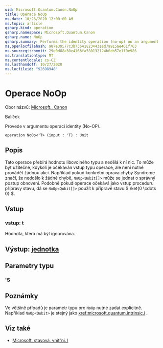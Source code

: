 ```yaml
---
uid: Microsoft.Quantum.Canon.NoOp
title: Operace NoOp
ms.date: 10/26/2020 12:00:00 AM
ms.topic: article
qsharp.kind: operation
qsharp.namespace: Microsoft.Quantum.Canon
qsharp.name: NoOp
qsharp.summary: Performs the identity operation (no-op) on an argument.
ms.openlocfilehash: 987e39577c3b736418234431ed7a915ae461f763
ms.sourcegitcommit: 29e0d88a30e4166fa580132124b0eb57e1f0e986
ms.translationtype: MT
ms.contentlocale: cs-CZ
ms.lasthandoff: 10/27/2020
ms.locfileid: "92698948"
---
```

# <a name="noop-operation"></a>Operace NoOp

Obor názvů: [Microsoft.. Canon](xref:Microsoft.Quantum.Canon)

Balíček [](https://nuget.org/packages/)


Provede v argumentu operaci identity (No-OP).

```qsharp
operation NoOp<'T> (input : 'T) : Unit
```


## <a name="description"></a>Popis

Tato operace přebírá hodnotu libovolného typu a nedělá k ní nic.
To může být užitečné, kdykoli je očekáván vstup typu operace, ale není nutné provádět žádnou akci.
Například pokud konkrétní oprava chyby Syndrome značí, že nedošlo k žádné chybě, `NoOp<Qubit[]>` může se jednat o správný postup obnovení.
Podobně pokud operace očekává jako vstup proceduru přípravy stavu, dá se `NoOp<Qubit[]>` použít k přípravě stavu $ \ket{0 \cdots 0} $.

## <a name="input"></a>Vstup

### <a name="input--t"></a>vstup: t

Hodnota, která má být ignorována.



## <a name="output--unit"></a>Výstup: [jednotka](xref:microsoft.quantum.lang-ref.unit)



## <a name="type-parameters"></a>Parametry typu

### <a name="t"></a>'S



## <a name="remarks"></a>Poznámky

Ve většině případů je parametr typu pro `NoOp` nutné zadat explicitně. Například `NoOp<Qubit>` je stejný jako <xref:microsoft.quantum.intrinsic.i> .

## <a name="see-also"></a>Viz také

- [Microsoft. stavová. vnitřní. I](xref:Microsoft.Quantum.Intrinsic.I)